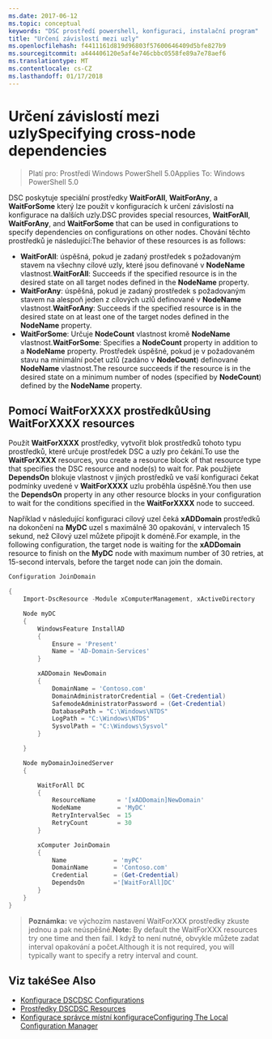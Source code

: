 ```yaml
---
ms.date: 2017-06-12
ms.topic: conceptual
keywords: "DSC prostředí powershell, konfiguraci, instalační program"
title: "Určení závislostí mezi uzly"
ms.openlocfilehash: f4411161d819d96803f57600646409d5bfe827b9
ms.sourcegitcommit: a444406120e5af4e746cbbc0558fe89a7e78aef6
ms.translationtype: MT
ms.contentlocale: cs-CZ
ms.lasthandoff: 01/17/2018
---
```

# <a name="specifying-cross-node-dependencies"></a><span data-ttu-id="ec7af-103">Určení závislostí mezi uzly</span><span class="sxs-lookup"><span data-stu-id="ec7af-103">Specifying cross-node dependencies</span></span>

> <span data-ttu-id="ec7af-104">Platí pro: Prostředí Windows PowerShell 5.0</span><span class="sxs-lookup"><span data-stu-id="ec7af-104">Applies To: Windows PowerShell 5.0</span></span>

<span data-ttu-id="ec7af-105">DSC poskytuje speciální prostředky **WaitForAll**, **WaitForAny**, a **WaitForSome** který lze použít v konfiguracích k určení závislostí na konfigurace na dalších uzly.</span><span class="sxs-lookup"><span data-stu-id="ec7af-105">DSC provides special resources, **WaitForAll**, **WaitForAny**, and **WaitForSome** that can be used in configurations to specify dependencies on configurations on other nodes.</span></span> <span data-ttu-id="ec7af-106">Chování těchto prostředků je následující:</span><span class="sxs-lookup"><span data-stu-id="ec7af-106">The behavior of these resources is as follows:</span></span>

* <span data-ttu-id="ec7af-107">**WaitForAll**: úspěšná, pokud je zadaný prostředek s požadovaným stavem na všechny cílové uzly, které jsou definované v **NodeName** vlastnost.</span><span class="sxs-lookup"><span data-stu-id="ec7af-107">**WaitForAll**: Succeeds if the specified resource is in the desired state on all target nodes defined in the **NodeName** property.</span></span>
* <span data-ttu-id="ec7af-108">**WaitForAny**: úspěšná, pokud je zadaný prostředek s požadovaným stavem na alespoň jeden z cílových uzlů definované v **NodeName** vlastnost.</span><span class="sxs-lookup"><span data-stu-id="ec7af-108">**WaitForAny**: Succeeds if the specified resource is in the desired state on at least one of the target nodes defined in the **NodeName** property.</span></span>
* <span data-ttu-id="ec7af-109">**WaitForSome**: Určuje **NodeCount** vlastnost kromě **NodeName** vlastnost.</span><span class="sxs-lookup"><span data-stu-id="ec7af-109">**WaitForSome**: Specifies a **NodeCount** property in addition to a **NodeName** property.</span></span> <span data-ttu-id="ec7af-110">Prostředek úspěšné, pokud je v požadovaném stavu na minimální počet uzlů (zadáno v **NodeCount**) definované **NodeName** vlastnost.</span><span class="sxs-lookup"><span data-stu-id="ec7af-110">The resource succeeds if the resource is in the desired state on a minimum number of nodes (specified by **NodeCount**) defined by the **NodeName** property.</span></span> 

## <a name="using-waitforxxxx-resources"></a><span data-ttu-id="ec7af-111">Pomocí WaitForXXXX prostředků</span><span class="sxs-lookup"><span data-stu-id="ec7af-111">Using WaitForXXXX resources</span></span>

<span data-ttu-id="ec7af-112">Použít **WaitForXXXX** prostředky, vytvořit blok prostředků tohoto typu prostředků, které určuje prostředek DSC a uzly pro čekání.</span><span class="sxs-lookup"><span data-stu-id="ec7af-112">To use the **WaitForXXXX** resources, you create a resource block of that resource type that specifies the DSC resource and node(s) to wait for.</span></span> <span data-ttu-id="ec7af-113">Pak použijete **DependsOn** blokuje vlastnost v jiných prostředků ve vaší konfiguraci čekat podmínky uvedené v **WaitForXXXX** uzlu proběhla úspěšně.</span><span class="sxs-lookup"><span data-stu-id="ec7af-113">You then use the **DependsOn** property in any other resource blocks in your configuration to wait for the conditions specified in the **WaitForXXXX** node to succeed.</span></span>

<span data-ttu-id="ec7af-114">Například v následující konfiguraci cílový uzel čeká **xADDomain** prostředků na dokončení na **MyDC** uzel s maximálně 30 opakování, v intervalech 15 sekund, než Cílový uzel můžete připojit k doméně.</span><span class="sxs-lookup"><span data-stu-id="ec7af-114">For example, in the following configuration, the target node is waiting for the **xADDomain** resource to finish on the **MyDC** node with maximum number of 30 retries, at 15-second intervals, before the target node can join the domain.</span></span>

```powershell
Configuration JoinDomain

{
    Import-DscResource -Module xComputerManagement, xActiveDirectory

    Node myDC
    {
        WindowsFeature InstallAD
        {
            Ensure = 'Present' 
            Name = 'AD-Domain-Services' 
        }

        xADDomain NewDomain 
        { 
            DomainName = 'Contoso.com'            
            DomainAdministratorCredential = (Get-Credential)
            SafemodeAdministratorPassword = (Get-Credential)
            DatabasePath = "C:\Windows\NTDS"
            LogPath = "C:\Windows\NTDS"
            SysvolPath = "C:\Windows\Sysvol"
        }

    }

    Node myDomainJoinedServer
    {

        WaitForAll DC
        {
            ResourceName      = '[xADDomain]NewDomain'
            NodeName          = 'MyDC'
            RetryIntervalSec  = 15
            RetryCount        = 30
        }

        xComputer JoinDomain
        {
            Name             = 'myPC'
            DomainName       = 'Contoso.com'
            Credential       = (Get-Credential)
            DependsOn        ='[WaitForAll]DC'
        }
    }
}
```

><span data-ttu-id="ec7af-115">**Poznámka:** ve výchozím nastavení WaitForXXX prostředky zkuste jednou a pak neúspěšné.</span><span class="sxs-lookup"><span data-stu-id="ec7af-115">**Note:** By default the WaitForXXX resources try one time and then fail.</span></span> <span data-ttu-id="ec7af-116">I když to není nutné, obvykle můžete zadat interval opakování a počet.</span><span class="sxs-lookup"><span data-stu-id="ec7af-116">Although it is not required, you will typically want to specify a retry interval and count.</span></span>

## <a name="see-also"></a><span data-ttu-id="ec7af-117">Viz také</span><span class="sxs-lookup"><span data-stu-id="ec7af-117">See Also</span></span>
* [<span data-ttu-id="ec7af-118">Konfigurace DSC</span><span class="sxs-lookup"><span data-stu-id="ec7af-118">DSC Configurations</span></span>](configurations.md)
* [<span data-ttu-id="ec7af-119">Prostředky DSC</span><span class="sxs-lookup"><span data-stu-id="ec7af-119">DSC Resources</span></span>](resources.md)
* [<span data-ttu-id="ec7af-120">Konfigurace správce místní konfigurace</span><span class="sxs-lookup"><span data-stu-id="ec7af-120">Configuring The Local Configuration Manager</span></span>](metaConfig.md)

